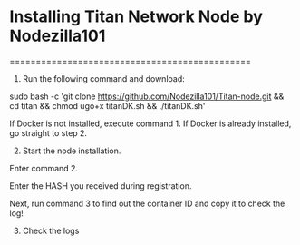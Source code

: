 # Installing Titan Network Node by Nodezilla101
==============================================

1. Run the following command and download:

sudo bash -c 'git clone https://github.com/Nodezilla101/Titan-node.git && cd titan  && chmod ugo+x titanDK.sh && ./titanDK.sh'

If Docker is not installed, execute command 1. 
If Docker is already installed, go straight to step 2.

2. Start the node installation.

Enter command 2. 

Enter the HASH you received during registration.

Next, run command 3 to find out the container ID and copy it to check the log!

3. Check the logs
